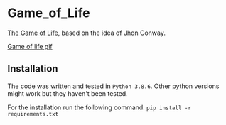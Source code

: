 # Game_of_Life

[The Game of Life](https://en.wikipedia.org/wiki/Conway%27s_Game_of_Life), based on the idea of Jhon Conway.


[Game of life gif](imgs/Game_of_life.gif)

## Installation

The code was written and tested in `Python 3.8.6`.
Other python versions might work but they haven't been tested.


For the installation run the following command: `pip install -r requirements.txt`